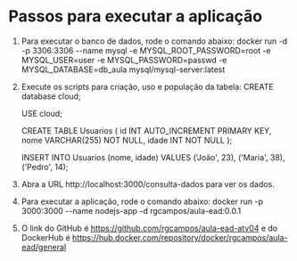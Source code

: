 # Passos para executar a aplicação

1) Para executar o banco de dados, rode o comando abaixo:
docker run -d -p 3306:3306 --name mysql -e MYSQL_ROOT_PASSWORD=root -e MYSQL_USER=user -e MYSQL_PASSWORD=passwd -e MYSQL_DATABASE=db_aula mysql/mysql-server:latest

2) Execute os scripts para criação, uso e população da tabela:
   CREATE database cloud;

   USE cloud;

   CREATE TABLE Usuarios (
      id INT AUTO_INCREMENT PRIMARY KEY,
      nome VARCHAR(255) NOT NULL,
      idade INT NOT NULL
   );

   INSERT INTO Usuarios (nome, idade) VALUES ('João', 23), ('Maria', 38), ('Pedro', 14);

3) Abra a URL http://localhost:3000/consulta-dados para ver os dados.

1) Para executar a aplicação, rode o comando abaixo:
docker run -p 3000:3000 --name nodejs-app -d rgcampos/aula-ead:0.0.1

2) O link do GitHub é https://github.com/rgcampos/aula-ead-atv04 e do DockerHub é https://hub.docker.com/repository/docker/rgcampos/aula-ead/general
